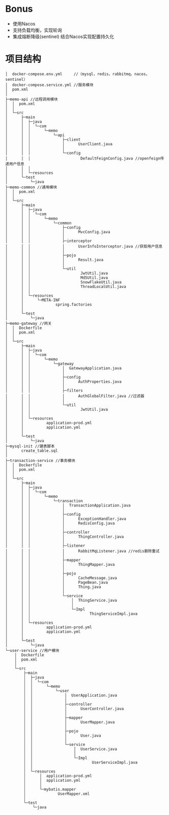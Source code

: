 # Bonus
- 使用Nacos
- 支持负载均衡，实现轮询
- 集成熔断降级(sentinel)  结合Nacos实现配置持久化
# 项目结构

    │  docker-compose.env.yml     //（mysql，redis，rabbitmq，nacos，sentinel）
    │  docker-compose.service.yml //服务模块
    │  pom.xml
    │
    ├─memo-api //远程调用模块
    │  │  pom.xml
    │  │
    │  └─src
    │      ├─main
    │      │  ├─java
    │      │  │  └─com
    │      │  │      └─memo
    │      │  │          └─api
    │      │  │              ├─client
    │      │  │              │      UserClient.java
    │      │  │              │
    │      │  │              └─config
    │      │  │                      DefaultFeignConfig.java //openfeign传递用户信息
    │      │  │
    │      │  └─resources
    │      └─test
    │          └─java
    ├─memo-common //通用模块
    │  │  pom.xml
    │  │
    │  └─src
    │      ├─main
    │      │  ├─java
    │      │  │  └─com
    │      │  │      └─memo
    │      │  │          └─common
    │      │  │              ├─config
    │      │  │              │      MvcConfig.java
    │      │  │              │
    │      │  │              ├─interceptor
    │      │  │              │      UserInfoInterceptor.java //获取用户信息
    │      │  │              │
    │      │  │              ├─pojo
    │      │  │              │      Result.java
    │      │  │              │
    │      │  │              └─util
    │      │  │                      JwtUtil.java
    │      │  │                      Md5Util.java
    │      │  │                      SnowFlakeUtil.java
    │      │  │                      ThreadLocalUtil.java
    │      │  │
    │      │  └─resources
    │      │      └─META-INF
    │      │              spring.factories
    │      │
    │      └─test
    │          └─java
    ├─memo-gateway //网关
    │  │  Dockerfile
    │  │  pom.xml
    │  │
    │  └─src
    │      ├─main
    │      │  ├─java
    │      │  │  └─com
    │      │  │      └─memo
    │      │  │          └─gateway
    │      │  │              │  GatewayApplication.java
    │      │  │              │
    │      │  │              ├─config
    │      │  │              │      AuthProperties.java
    │      │  │              │
    │      │  │              ├─filters
    │      │  │              │      AuthGlobalFilter.java //过滤器
    │      │  │              │
    │      │  │              └─util
    │      │  │                      JwtUtil.java
    │      │  │
    │      │  └─resources
    │      │          application-prod.yml
    │      │          application.yml
    │      │
    │      └─test
    │          └─java
    ├─mysql-init //建表脚本
    │      create_table.sql
    │
    ├─transaction-service //事务模块
    │  │  Dockerfile
    │  │  pom.xml
    │  │
    │  └─src
    │      ├─main
    │      │  ├─java
    │      │  │  └─com
    │      │  │      └─memo
    │      │  │          └─transaction
    │      │  │              │  TransactionApplication.java
    │      │  │              │
    │      │  │              ├─config
    │      │  │              │      ExceptionHandler.java
    │      │  │              │      RedisConfig.java
    │      │  │              │
    │      │  │              ├─controller
    │      │  │              │      ThingController.java
    │      │  │              │
    │      │  │              ├─listener
    │      │  │              │      RabbitMqListener.java //redis删除重试
    │      │  │              │
    │      │  │              ├─mapper
    │      │  │              │      ThingMapper.java
    │      │  │              │
    │      │  │              ├─pojo
    │      │  │              │      CacheMessage.java
    │      │  │              │      PageBean.java
    │      │  │              │      Thing.java
    │      │  │              │
    │      │  │              └─service
    │      │  │                  │  ThingService.java
    │      │  │                  │
    │      │  │                  └─Impl
    │      │  │                          ThingServiceImpl.java
    │      │  │
    │      │  └─resources
    │      │          application-prod.yml
    │      │          application.yml
    │      │
    │      └─test
    │          └─java
    └─user-service //用户模块
        │  Dockerfile
        │  pom.xml
        │
        └─src
            ├─main
            │  ├─java
            │  │  └─com
            │  │      └─memo
            │  │          └─user
            │  │              │  UserApplication.java
            │  │              │
            │  │              ├─controller
            │  │              │      UserController.java
            │  │              │
            │  │              ├─mapper
            │  │              │      UserMapper.java
            │  │              │
            │  │              ├─pojo
            │  │              │      User.java
            │  │              │
            │  │              └─service
            │  │                  │  UserService.java
            │  │                  │
            │  │                  └─Impl
            │  │                          UserServiceImpl.java
            │  │
            │  └─resources
            │      │  application-prod.yml
            │      │  application.yml
            │      │
            │      └─mybatis.mapper
            │              UserMapper.xml
            │
            └─test
                └─java
